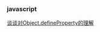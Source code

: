 ### javascript

<div><a href="https://github.com/Michael-lzg/weekly-interview/issues/10" target="blank">谈谈对Object.defineProperty的理解</a></div>
